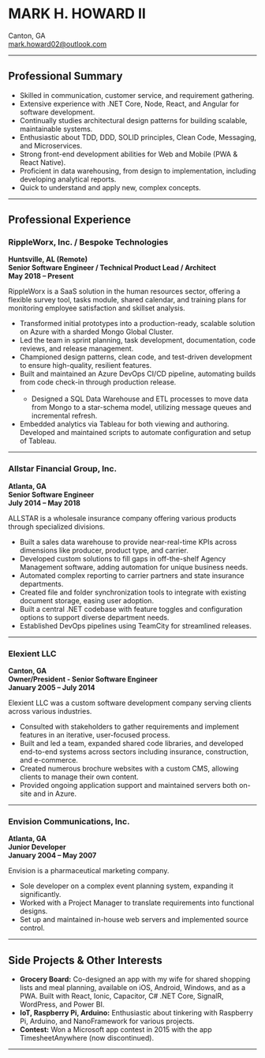 # MARK H. HOWARD II

Canton, GA  
mark.howard02@outlook.com  

---

## Professional Summary

- Skilled in communication, customer service, and requirement gathering.
- Extensive experience with .NET Core, Node, React, and Angular for software development.
- Continually studies architectural design patterns for building scalable, maintainable systems.
- Enthusiastic about TDD, DDD, SOLID principles, Clean Code, Messaging, and Microservices.
- Strong front-end development abilities for Web and Mobile (PWA & React Native).
- Proficient in data warehousing, from design to implementation, including developing analytical reports.
- Quick to understand and apply new, complex concepts.

---

## Professional Experience

### RippleWorx, Inc. / Bespoke Technologies  
**Huntsville, AL (Remote)**  
**Senior Software Engineer / Technical Product Lead / Architect**  
**May 2018 – Present**

RippleWorx is a SaaS solution in the human resources sector, offering a flexible survey tool, tasks module, shared calendar, and training plans for monitoring employee satisfaction and skillset analysis.

- Transformed initial prototypes into a production-ready, scalable solution on Azure with a sharded Mongo Global Cluster.
- Led the team in sprint planning, task development, documentation, code reviews, and release management.
- Championed design patterns, clean code, and test-driven development to ensure high-quality, resilient features.
- Built and maintained an Azure DevOps CI/CD pipeline, automating builds from code check-in through production release.
- - Designed a SQL Data Warehouse and ETL processes to move data from Mongo to a star-schema model, utilizing message queues and incremental refresh.
- Embedded analytics via Tableau for both viewing and authoring.  Developed and maintained scripts to automate configuration and setup of Tableau.

---

### Allstar Financial Group, Inc.  
**Atlanta, GA**  
**Senior Software Engineer**  
**July 2014 – May 2018**

ALLSTAR is a wholesale insurance company offering various products through specialized divisions.

- Built a sales data warehouse to provide near-real-time KPIs across dimensions like producer, product type, and carrier.
- Developed custom solutions to fill gaps in off-the-shelf Agency Management software, adding automation for unique business needs.
- Automated complex reporting to carrier partners and state insurance departments.
- Created file and folder synchronization tools to integrate with existing document storage, easing user adoption.
- Built a central .NET codebase with feature toggles and configuration options to support diverse department needs.
- Established DevOps pipelines using TeamCity for streamlined releases.

---

### Elexient LLC  
**Canton, GA**  
**Owner/President - Senior Software Engineer**  
**January 2005 – July 2014**

Elexient LLC was a custom software development company serving clients across various industries.

- Consulted with stakeholders to gather requirements and implement features in an iterative, user-focused process.
- Built and led a team, expanded shared code libraries, and developed end-to-end systems across sectors including insurance, construction, and e-commerce.
- Created numerous brochure websites with a custom CMS, allowing clients to manage their own content.
- Provided ongoing application support and maintained servers both on-site and in Azure.

---

### Envision Communications, Inc.  
**Atlanta, GA**  
**Junior Developer**  
**January 2004 – May 2007**

Envision is a pharmaceutical marketing company.

- Sole developer on a complex event planning system, expanding it significantly.
- Worked with a Project Manager to translate requirements into functional designs.
- Set up and maintained in-house web servers and implemented source control.

---

## Side Projects & Other Interests

- **Grocery Board:** Co-designed an app with my wife for shared shopping lists and meal planning, available on iOS, Android, Windows, and as a PWA. Built with React, Ionic, Capacitor, C# .NET Core, SignalR, WordPress, and Power BI.
- **IoT, Raspberry Pi, Arduino:** Enthusiastic about tinkering with Raspberry Pi, Arduino, and NanoFramework for various projects.
- **Contest:** Won a Microsoft app contest in 2015 with the app TimesheetAnywhere (now discontinued).

---